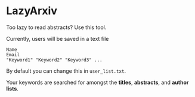 # LazyArxiv
Too lazy to read abstracts? Use this tool.

Currently, users will be saved in a text file
```
Name 
Email 
"Keyword1" "Keyword2" "Keyword3" ...
```
By default you can change this in ```user_list.txt```.

Your keywords are searched for amongst the **titles**, **abstracts**, and **author lists**.
